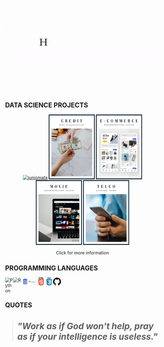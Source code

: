 <p align="center">
  <a href="https://github.com/juniomata/juniomata/blob/main/junio-head-github-gif.gif"><img src="https://github.com/juniomata/juniomata/blob/main/junio-head-github-gif.gif" alt="juniomata" width="750"></a>
</p>

## DATA SCIENCE PROJECTS

<p align="center">
  <a href="https://github.com/juniomata/Hotel_Booking_Cancellations_Prediction"><img src="https://github.com/juniomata/juniomata/blob/main/hotel.jpg" alt="juniomata" width="150" height="210"></a>
  <a href="https://github.com/juniomata"><img src="https://github.com/juniomata/juniomata/blob/main/credit.jpg" alt="juniomata" width="150" height="210"></a>
  <a href="https://github.com/juniomata"><img src="https://github.com/juniomata/juniomata/blob/main/ecommerce.jpg" alt="juniomata" width="150" height="210"></a>
  <a href="https://github.com/juniomata/MovieRecommenderSystem_ContentBased"><img src="https://github.com/juniomata/juniomata/blob/main/movie.jpg" alt="juniomata" width="150" height="210"></a>
  <a href="https://github.com/juniomata/Churn_Telco_Industry"><img src="https://github.com/juniomata/juniomata/blob/main/telco.jpg" alt="juniomata" width="150" height="210"></a>
</p>
<p align="center">
Click for more information
</p>


## PROGRAMMING LANGUAGES

  <img align="left" alt="Python" width="26px" src="https://upload.wikimedia.org/wikipedia/commons/c/c3/Python-logo-notext.svg" />
  <img align="left" alt="R" width="26px" src="https://upload.wikimedia.org/wikipedia/commons/thumb/1/1b/R_logo.svg/1086px-R_logo.svg.png" />
  <img align="left" alt="SQL" width="26px" src="https://raw.githubusercontent.com/github/explore/80688e429a7d4ef2fca1e82350fe8e3517d3494d/topics/sql/sql.png" />
  <img align="left" alt="MongoDB" width="26px" src="https://raw.githubusercontent.com/github/explore/80688e429a7d4ef2fca1e82350fe8e3517d3494d/topics/mongodb/mongodb.png" />
  <img align="left" alt="HTML5" width="26px" src="https://raw.githubusercontent.com/github/explore/80688e429a7d4ef2fca1e82350fe8e3517d3494d/topics/html/html.png" />
  <img align="left" alt="CSS3" width="26px" src="https://raw.githubusercontent.com/github/explore/80688e429a7d4ef2fca1e82350fe8e3517d3494d/topics/css/css.png" />
  <img align="left" alt="GitHub" width="26px" src="https://raw.githubusercontent.com/github/explore/78df643247d429f6cc873026c0622819ad797942/topics/github/github.png" />
<br />

<p> </p>

<br />

## QUOTES

> # ***"Work as if God won't help, pray as if your intelligence is useless."*** 
